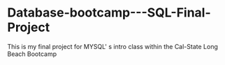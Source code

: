 # Database-bootcamp---SQL-Final-Project
This is my final project for MYSQL' s intro class within the Cal-State Long Beach Bootcamp

